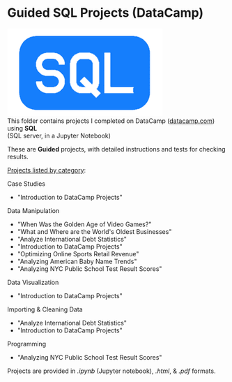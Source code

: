 # Guided SQL Projects (DataCamp)  
![SQL Logo](../../../assets/SQL.png)   
This folder contains projects I completed on DataCamp ([datacamp.com](datacamp.com)) using **SQL**   
(SQL server, in a Jupyter Notebook)

These are **Guided** projects, with detailed instructions and tests for checking results.

<ins>Projects listed by category</ins>:   
   
Case Studies   
- "Introduction to DataCamp Projects"   
   
Data Manipulation   
- "When Was the Golden Age of Video Games?"   
- "What and Where are the World's Oldest Businesses"   
- "Analyze International Debt Statistics"   
- "Introduction to DataCamp Projects"   
- "Optimizing Online Sports Retail Revenue"   
- "Analyzing American Baby Name Trends"   
- "Analyzing NYC Public School Test Result Scores"   
   
Data Visualization   
- "Introduction to DataCamp Projects"   
   
Importing & Cleaning Data   
- "Analyze International Debt Statistics"   
- "Introduction to DataCamp Projects"   
   
Programming   
- "Analyzing NYC Public School Test Result Scores"   


Projects are provided in *.ipynb* (Jupyter notebook), *.html*, & *.pdf* formats.
